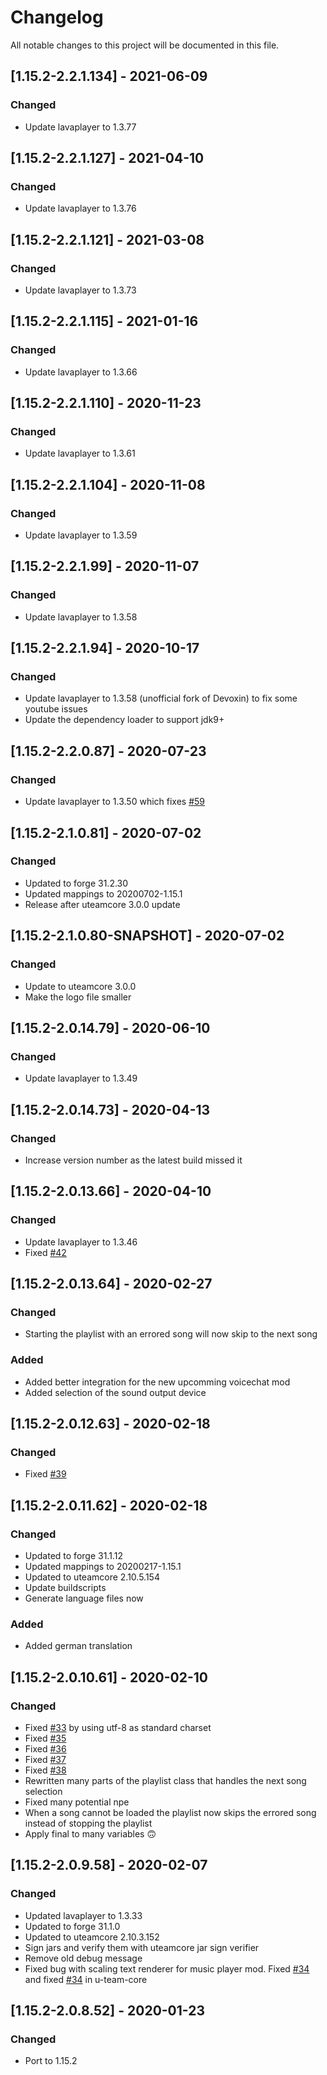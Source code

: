 # Changelog
All notable changes to this project will be documented in this file.

## [1.15.2-2.2.1.134] - 2021-06-09
### Changed
 - Update lavaplayer to 1.3.77

## [1.15.2-2.2.1.127] - 2021-04-10
### Changed
 - Update lavaplayer to 1.3.76

## [1.15.2-2.2.1.121] - 2021-03-08
### Changed
 - Update lavaplayer to 1.3.73

## [1.15.2-2.2.1.115] - 2021-01-16
### Changed
 - Update lavaplayer to 1.3.66

## [1.15.2-2.2.1.110] - 2020-11-23
### Changed
 - Update lavaplayer to 1.3.61

## [1.15.2-2.2.1.104] - 2020-11-08
### Changed
 - Update lavaplayer to 1.3.59

## [1.15.2-2.2.1.99] - 2020-11-07
### Changed
 - Update lavaplayer to 1.3.58

## [1.15.2-2.2.1.94] - 2020-10-17
### Changed
 - Update lavaplayer to 1.3.58 (unofficial fork of Devoxin) to fix some youtube issues
 - Update the dependency loader to support jdk9+

## [1.15.2-2.2.0.87] - 2020-07-23
### Changed
 - Update lavaplayer to 1.3.50 which fixes [#59](https://github.com/MC-U-Team/Music-Player/issues/59)

## [1.15.2-2.1.0.81] - 2020-07-02
### Changed
 - Updated to forge 31.2.30
 - Updated mappings to 20200702-1.15.1
 - Release after uteamcore 3.0.0 update

## [1.15.2-2.1.0.80-SNAPSHOT] - 2020-07-02
### Changed
 - Update to uteamcore 3.0.0
 - Make the logo file smaller

## [1.15.2-2.0.14.79] - 2020-06-10
### Changed
 - Update lavaplayer to 1.3.49

## [1.15.2-2.0.14.73] - 2020-04-13
### Changed
 - Increase version number as the latest build missed it

## [1.15.2-2.0.13.66] - 2020-04-10
### Changed
 - Update lavaplayer to 1.3.46
 - Fixed [#42](https://github.com/MC-U-Team/Music-Player/issues/42)

## [1.15.2-2.0.13.64] - 2020-02-27
### Changed
 - Starting the playlist with an errored song will now skip to the next song
 
### Added
 - Added better integration for the new upcomming voicechat mod
 - Added selection of the sound output device

## [1.15.2-2.0.12.63] - 2020-02-18
### Changed
 - Fixed [#39](https://github.com/MC-U-Team/Music-Player/issues/39)

## [1.15.2-2.0.11.62] - 2020-02-18
### Changed
 - Updated to forge 31.1.12
 - Updated mappings to 20200217-1.15.1
 - Updated to uteamcore 2.10.5.154
 - Update buildscripts
 - Generate language files now

### Added
 - Added german translation 

## [1.15.2-2.0.10.61] - 2020-02-10
### Changed
 - Fixed [#33](https://github.com/MC-U-Team/Music-Player/issues/33) by using utf-8 as standard charset
 - Fixed [#35](https://github.com/MC-U-Team/Music-Player/issues/35)
 - Fixed [#36](https://github.com/MC-U-Team/Music-Player/issues/36)
 - Fixed [#37](https://github.com/MC-U-Team/Music-Player/issues/37)
 - Fixed [#38](https://github.com/MC-U-Team/Music-Player/issues/38)
 - Rewritten many parts of the playlist class that handles the next song selection
 - Fixed many potential npe
 - When a song cannot be loaded the playlist now skips the errored song instead of stopping the playlist
 - Apply final to many variables 🙃 

## [1.15.2-2.0.9.58] - 2020-02-07
### Changed
 - Updated lavaplayer to 1.3.33
 - Updated to forge 31.1.0
 - Updated to uteamcore 2.10.3.152
 - Sign jars and verify them with uteamcore jar sign verifier
 - Remove old debug message
- Fixed bug with scaling text renderer for music player mod. Fixed [#34](https://github.com/MC-U-Team/Music-Player/issues/34) and fixed [#34](https://github.com/MC-U-Team/U-Team-Core/issues/34) in u-team-core

## [1.15.2-2.0.8.52] - 2020-01-23
### Changed
 - Port to 1.15.2
